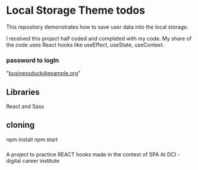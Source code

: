 # Local Storage Theme todos
This repository demonstrates how to save user data into the local storage. 

I received this project half coded and completed with my code. 
My share of the code uses React hooks like useEffect, useState, useContext. 


### password to logIn
 "businessduck@example.org"


## Libraries
React and Sass


## cloning
npm install
npm start


### 
A project to practice REACT hooks made in the context of SPA 
At DCI - digital career institute
